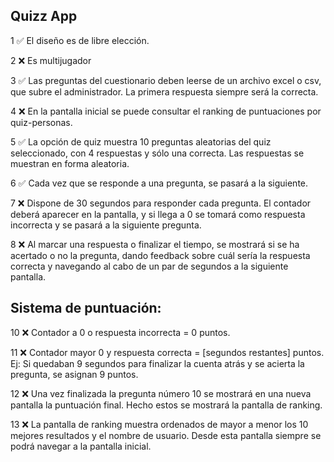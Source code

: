 ## __Quizz App__

1 ✅ El diseño es de libre elección. 

2 ❌ Es multijugador

3 ✅ Las preguntas del cuestionario deben leerse de un archivo excel o csv, que subre el administrador. La primera respuesta siempre será la correcta.

4 ❌ En la pantalla inicial se puede consultar el ranking de puntuaciones por quiz-personas.

5 ✅ La opción de quiz muestra 10 preguntas aleatorias del quiz seleccionado, con 4 respuestas y sólo una correcta. Las respuestas se muestran en forma aleatoria.

6 ✅ Cada vez que se responde a una pregunta, se pasará a la siguiente.

7 ❌ Dispone de 30 segundos para responder cada pregunta. El contador deberá aparecer en la pantalla, y si llega a 0 se tomará como respuesta incorrecta y se pasará a la siguiente pregunta.

8 ❌ Al marcar una respuesta o finalizar el tiempo, se mostrará si se ha acertado o no la pregunta, dando feedback sobre cuál sería la respuesta correcta y navegando al cabo de un par de segundos a la siguiente pantalla.

## Sistema de puntuación:

10 ❌ Contador a 0 o respuesta incorrecta = 0 puntos.

11 ❌ Contador mayor 0 y respuesta correcta = [segundos restantes] puntos. Ej: Si quedaban 9 segundos para finalizar la cuenta atrás y se acierta la pregunta, se asignan 9 puntos.

12 ❌ Una vez finalizada la pregunta número 10 se mostrará en una nueva pantalla la puntuación final. Hecho estos se mostrará la pantalla de ranking.

13 ❌ La pantalla de ranking muestra ordenados de mayor a menor los 10 mejores resultados y el nombre de usuario. Desde esta pantalla siempre se podrá navegar a la pantalla inicial.